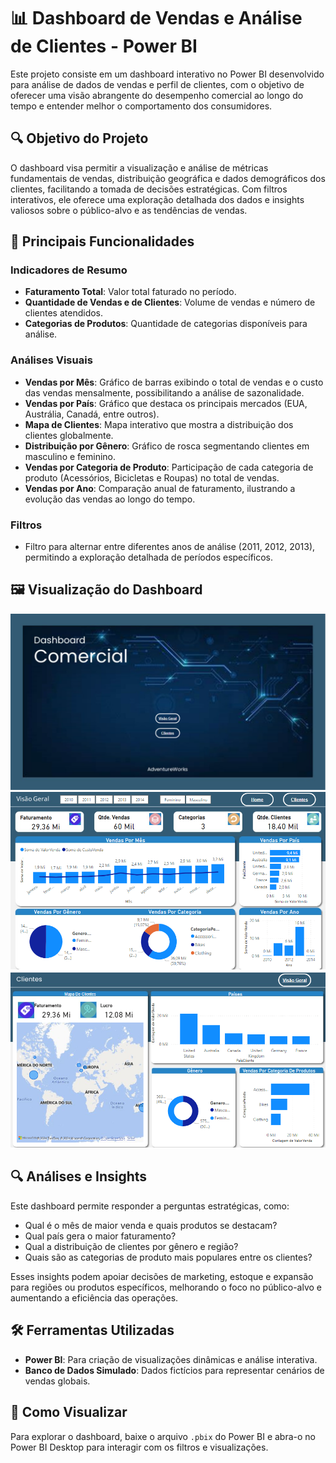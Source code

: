 # 📊 Dashboard de Vendas e Análise de Clientes - Power BI

Este projeto consiste em um dashboard interativo no Power BI desenvolvido para análise de dados de vendas e perfil de clientes, com o objetivo de oferecer uma visão abrangente do desempenho comercial ao longo do tempo e entender melhor o comportamento dos consumidores.

## 🔍 Objetivo do Projeto

O dashboard visa permitir a visualização e análise de métricas fundamentais de vendas, distribuição geográfica e dados demográficos dos clientes, facilitando a tomada de decisões estratégicas. Com filtros interativos, ele oferece uma exploração detalhada dos dados e insights valiosos sobre o público-alvo e as tendências de vendas.

## 🎯 Principais Funcionalidades

### Indicadores de Resumo
- **Faturamento Total**: Valor total faturado no período.
- **Quantidade de Vendas e de Clientes**: Volume de vendas e número de clientes atendidos.
- **Categorias de Produtos**: Quantidade de categorias disponíveis para análise.

### Análises Visuais
- **Vendas por Mês**: Gráfico de barras exibindo o total de vendas e o custo das vendas mensalmente, possibilitando a análise de sazonalidade.
- **Vendas por País**: Gráfico que destaca os principais mercados (EUA, Austrália, Canadá, entre outros).
- **Mapa de Clientes**: Mapa interativo que mostra a distribuição dos clientes globalmente.
- **Distribuição por Gênero**: Gráfico de rosca segmentando clientes em masculino e feminino.
- **Vendas por Categoria de Produto**: Participação de cada categoria de produto (Acessórios, Bicicletas e Roupas) no total de vendas.
- **Vendas por Ano**: Comparação anual de faturamento, ilustrando a evolução das vendas ao longo do tempo.

### Filtros
- Filtro para alternar entre diferentes anos de análise (2011, 2012, 2013), permitindo a exploração detalhada de períodos específicos.

## 🖼️ Visualização do Dashboard
![](https://github.com/lucasmansini/dashboard-de-vendas/blob/main/home.PNG)
![](https://github.com/lucasmansini/dashboard-de-vendas/blob/main/visaogeral.PNG)
![](https://github.com/lucasmansini/dashboard-de-vendas/blob/main/clientes.PNG)

## 🔍 Análises e Insights

Este dashboard permite responder a perguntas estratégicas, como:
- Qual é o mês de maior venda e quais produtos se destacam?
- Qual país gera o maior faturamento?
- Qual a distribuição de clientes por gênero e região?
- Quais são as categorias de produto mais populares entre os clientes?

Esses insights podem apoiar decisões de marketing, estoque e expansão para regiões ou produtos específicos, melhorando o foco no público-alvo e aumentando a eficiência das operações.

## 🛠️ Ferramentas Utilizadas
- **Power BI**: Para criação de visualizações dinâmicas e análise interativa.
- **Banco de Dados Simulado**: Dados fictícios para representar cenários de vendas globais.

## 📌 Como Visualizar

Para explorar o dashboard, baixe o arquivo `.pbix` do Power BI e abra-o no Power BI Desktop para interagir com os filtros e visualizações.
